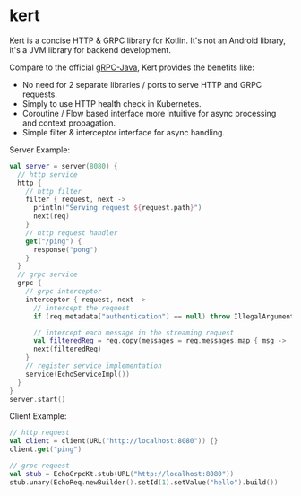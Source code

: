 # kert
Kert is a concise HTTP & GRPC library for Kotlin. It's not an Android library, it's a JVM library for backend development.

Compare to the official [gRPC-Java](https://github.com/grpc/grpc-java), Kert provides the benefits like:
* No need for 2 separate libraries / ports to serve HTTP and GRPC requests.
* Simply to use HTTP health check in Kubernetes.
* Coroutine / Flow based interface more intuitive for async processing and context propagation.
* Simple filter & interceptor interface for async handling.

Server Example:
```kotlin
val server = server(8080) {
  // http service
  http {
    // http filter
    filter { request, next ->
      println("Serving request ${request.path}")
      next(req)
    }
    // http request handler
    get("/ping") {
      response("pong")
    }
  }
  // grpc service
  grpc {
    // grpc interceptor
    interceptor { request, next ->
      // intercept the request
      if (req.metadata["authentication"] == null) throw IllegalArgumentException("Authentication header is missing")

      // intercept each message in the streaming request
      val filteredReq = req.copy(messages = req.messages.map { msg -> ... })
      next(filteredReq)
    }
    // register service implementation
    service(EchoServiceImpl())
  }
}
server.start()
```

Client Example:
```kotlin
// http request
val client = client(URL("http://localhost:8080")) {}
client.get("ping")

// grpc request
val stub = EchoGrpcKt.stub(URL("http://localhost:8080"))
stub.unary(EchoReq.newBuilder().setId(1).setValue("hello").build())
```
